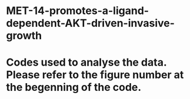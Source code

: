 # MET-14-promotes-a-ligand-dependent-AKT-driven-invasive-growth
# Codes used to analyse the data. Please refer to the figure number at the begenning of the code.
